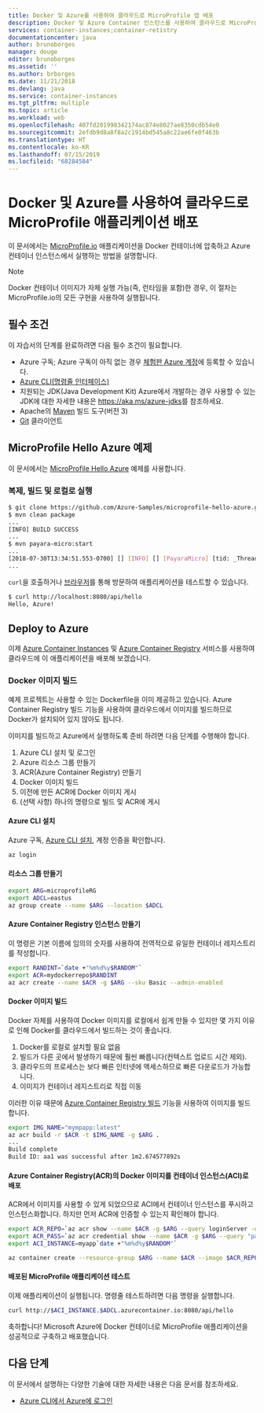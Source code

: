```yaml
---
title: Docker 및 Azure를 사용하여 클라우드로 MicroProfile 앱 배포
description: Docker 및 Azure Container 인스턴스를 사용하여 클라우드로 MicroProfile 앱을 배포하는 방법에 대해 알아봅니다.
services: container-instances;container-retistry
documentationcenter: java
author: brunoborges
manager: douge
editor: brunoborges
ms.assetid: ''
ms.author: brborges
ms.date: 11/21/2018
ms.devlang: java
ms.service: container-instances
ms.tgt_pltfrm: multiple
ms.topic: article
ms.workload: web
ms.openlocfilehash: 407fd201998342174ac874e8027ae8350cdb54e0
ms.sourcegitcommit: 2efdb9d8a8f8a2c1914bd545a8c22ae6fe0f463b
ms.translationtype: HT
ms.contentlocale: ko-KR
ms.lasthandoff: 07/15/2019
ms.locfileid: "68284584"
---
```

# <a name="deploy-a-microprofile-application-to-the-cloud-with-docker-and-azure"></a>Docker 및 Azure를 사용하여 클라우드로 MicroProfile 애플리케이션 배포

이 문서에서는 [MicroProfile.io] 애플리케이션을 Docker 컨테이너에 압축하고 Azure 컨테이너 인스턴스에서 실행하는 방법을 설명합니다.

> [!NOTE]
>
> Docker 컨테이너 이미지가 자체 실행 가능(즉, 런타임을 포함)한 경우, 이 절차는MicroProfile.io의 모든 구현을 사용하여 실행됩니다.

## <a name="prerequisites"></a>필수 조건

이 자습서의 단계를 완료하려면 다음 필수 조건이 필요합니다.

* Azure 구독; Azure 구독이 아직 없는 경우 [체험판 Azure 계정]에 등록할 수 있습니다.
* [Azure CLI(명령줄 인터페이스)]
* 지원되는 JDK(Java Development Kit) Azure에서 개발하는 경우 사용할 수 있는 JDK에 대한 자세한 내용은 <https://aka.ms/azure-jdks>를 참조하세요.
* Apache의 [Maven] 빌드 도구(버전 3)
* [Git] 클라이언트

## <a name="microprofile-hello-azure-sample"></a>MicroProfile Hello Azure 예제

이 문서에서는 [MicroProfile Hello Azure](https://github.com/azure-samples/microprofile-hello-azure) 예제를 사용합니다.

### <a name="clone-build-and-run-locally"></a>복제, 빌드 및 로컬로 실행

```bash
$ git clone https://github.com/Azure-Samples/microprofile-hello-azure.git
$ mvn clean package
...
[INFO] BUILD SUCCESS
...
$ mvn payara-micro:start
...
[2018-07-30T13:34:51.553-0700] [] [INFO] [] [PayaraMicro] [tid: _ThreadID=1 _ThreadName=main] [timeMillis: 1532982891553] [levelValue: 800] Payara Micro  5.182 #badassmicrofish (build 303) ready in 10,304 (ms)
...
```

`curl`을 호출하거나 [브라우저](http://localhost:8080/api/hello)를 통해 방문하여 애플리케이션을 테스트할 수 있습니다.

```bash
$ curl http://localhost:8080/api/hello
Hello, Azure!
```

## <a name="deploy-to-azure"></a>Deploy to Azure

이제 [Azure Container Instances] 및 [Azure Container Registry] 서비스를 사용하여 클라우드에 이 애플리케이션을 배포해 보겠습니다.

### <a name="build-a-docker-image"></a>Docker 이미지 빌드

예제 프로젝트는 사용할 수 있는 Dockerfile을 이미 제공하고 있습니다. Azure Container Registry 빌드 기능을 사용하여 클라우드에서 이미지를 빌드하므로 Docker가 설치되어 있지 않아도 됩니다.

이미지를 빌드하고 Azure에서 실행하도록 준비 하려면 다음 단계를 수행해야 합니다.

1. Azure CLI 설치 및 로그인
1. Azure 리소스 그룹 만들기
1. ACR(Azure Container Registry) 만들기
1. Docker 이미지 빌드
1. 이전에 만든 ACR에 Docker 이미지 게시
1. (선택 사항) 하나의 명령으로 빌드 및 ACR에 게시


#### <a name="set-up-azure-cli"></a>Azure CLI 설치

Azure 구독, [Azure CLI 설치](https://docs.microsoft.com/cli/azure/install-azure-cli?view=azure-cli-latest), 계정 인증을 확인합니다.

```bash
az login
```

#### <a name="create-a-resource-group"></a>리소스 그룹 만들기

```bash
export ARG=microprofileRG
export ADCL=eastus
az group create --name $ARG --location $ADCL
```

#### <a name="create-an-azure-container-registry-instance"></a>Azure Container Registry 인스턴스 만들기

이 명령은 기본 이름에 임의의 숫자를 사용하여 전역적으로 유일한 컨테이너 레지스트리를 작성합니다.

```bash
export RANDINT=`date +"%m%d%y$RANDOM"`
export ACR=mydockerrepo$RANDINT
az acr create --name $ACR -g $ARG --sku Basic --admin-enabled
```

#### <a name="build-the-docker-image"></a>Docker 이미지 빌드

Docker 자체를 사용하여 Docker 이미지를 로컬에서 쉽게 만들 수 있지만 몇 가지 이유로 인해 Docker를 클라우드에서 빌드하는 것이 좋습니다.

1. Docker를 로컬로 설치할 필요 없음
1. 빌드가 다른 곳에서 발생하기 때문에 훨씬 빠릅니다(컨텍스트 업로드 시간 제외).
1. 클라우드의 프로세스는 보다 빠른 인터넷에 액세스하므로 빠른 다운로드가 가능합니다.
1. 이미지가 컨테이너 레지스트리로 직접 이동

이러한 이유 때문에 [Azure Container Registry 빌드] 기능을 사용하여 이미지를 빌드합니다.

```bash
export IMG_NAME="mympapp:latest"
az acr build -r $ACR -t $IMG_NAME -g $ARG .
...
Build complete
Build ID: aa1 was successful after 1m2.674577892s
```

#### <a name="deploy-docker-image-from-azure-container-registry-acr-into-container-instances-aci"></a>Azure Container Registry(ACR)의 Docker 이미지를 컨테이너 인스턴스(ACI)로 배포

ACR에서 이미지를 사용할 수 있게 되었으므로 ACI에서 컨테이너 인스턴스를 푸시하고 인스턴스화합니다. 하지만 먼저 ACR에 인증할 수 있는지 확인해야 합니다.

```bash
export ACR_REPO=`az acr show --name $ACR -g $ARG --query loginServer -o tsv`
export ACR_PASS=`az acr credential show --name $ACR -g $ARG --query "passwords[0].value" -o tsv`
export ACI_INSTANCE=myapp`date +"%m%d%y$RANDOM"`

az container create --resource-group $ARG --name $ACR --image $ACR_REPO/$IMG_NAME --cpu 1 --memory 1 --registry-login-server $ACR_REPO --registry-username $ACR --registry-password $ACR_PASS --dns-name-label $ACI_INSTANCE --ports 8080
```

#### <a name="test-your-deployed-microprofile-application"></a>배포된 MicroProfile 애플리케이션 테스트

이제 애플리케이션이 실행됩니다. 명령줄 테스트하려면 다음 명령을 실행합니다.

```bash
curl http://$ACI_INSTANCE.$ADCL.azurecontainer.io:8080/api/hello
````

축하합니다! Microsoft Azure에 Docker 컨테이너로 MicroProfile 애플리케이션을 성공적으로 구축하고 배포했습니다.

## <a name="next-steps"></a>다음 단계

이 문서에서 설명하는 다양한 기술에 대한 자세한 내용은 다음 문서를 참조하세요.

* [Azure CLI에서 Azure에 로그인](/azure/xplat-cli-connect)

<!-- URL List -->

[Azure Container Registry 빌드]: https://docs.microsoft.com/azure/container-registry/container-registry-build-overview
[MicroProfile.io]: https://microprofile.io
[Azure CLI(명령줄 인터페이스)]: /cli/azure/overview
[Azure for Java Developers]: https://docs.microsoft.com/azure/java/
[Azure portal]: https://portal.azure.com/
[체험판 Azure 계정]: https://azure.microsoft.com/pricing/free-trial/
[Git]: https://github.com/
[Maven]: http://maven.apache.org/
[Java Development Kit (JDK)]: https://aka.ms/azure-jdks
<!-- http://www.oracle.com/technetwork/java/javase/downloads/ -->
[Azure Container Instances]: https://docs.microsoft.com/azure/container-instances/
[Azure Container Registry]:  https://docs.microsoft.com/azure/container-registry